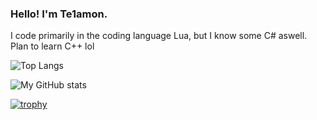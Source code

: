### Hello! I'm Te1amon.
I code primarily in the coding language Lua, but I know some C# aswell.
Plan to learn C++ lol

![Top Langs](https://github-readme-stats.vercel.app/api/top-langs/?username=Te1amon&layout=compact&title_color=246bce&text_color=ffffff&bg_color=000000&hide_border=true)

![My GitHub stats](https://github-readme-stats.vercel.app/api?username=Te1amon&theme=tokyonight)

[![trophy](https://github-profile-trophy.vercel.app/?username=Te1amon&theme=onedark)](https://github.com/ryo-ma/github-profile-trophy)
